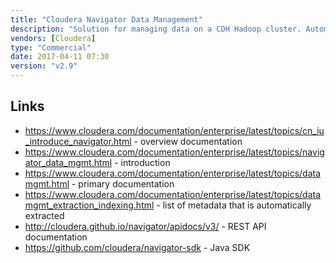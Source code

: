 ```yaml
---
title: "Cloudera Navigator Data Management"
description: "Solution for managing data on a CDH Hadoop cluster. Automatically extracts metadata relating to HDFS, Hive, Impala, MapReduce, Oozie, Pig, S3, Spark, Sqoop and YARN, including data structures (databases, tables and columns) and jobs (relating to data transformation) based on activity within a cluster (rather than statically analysing code), allowing it to be searched, filtered and viewed, including displaying lineage diagrams showing how data moves through the system, a Data Stewardship dashboard of key data management information (including statistics on the data held in the cluster and the activity relating to this data), analytics on the data held in HDFS, and a full audit capability of all activity on the cluster.  Allows custom metadata to be added to objects, including descriptions, key-value pairs and tags, with the option to define metadata namespaces and data types / value constraints (managed metadata), plus the ability to pre-set custom attributes (via job properties for MapReduce jobs and JSON .navigator files for HDFS files), and the ability to define data lifecycle management policies (allowing actions to be specified based on metadata, e.g. to archive any files that haven't been accessed for six months).  Web based, with a full user security model, and a REST API and Java SDK for integrating external applications with metadata held in Navigator.  Initial 1.0 release was in February 2013."
vendors: [Cloudera]
type: "Commercial"
date: 2017-04-11 07:30
version: "v2.9"
---
```

## Links

* <https://www.cloudera.com/documentation/enterprise/latest/topics/cn_iu_introduce_navigator.html> - overview documentation
* <https://www.cloudera.com/documentation/enterprise/latest/topics/navigator_data_mgmt.html> - introduction
* <https://www.cloudera.com/documentation/enterprise/latest/topics/datamgmt.html> - primary documentation
* <https://www.cloudera.com/documentation/enterprise/latest/topics/datamgmt_extraction_indexing.html> - list of metadata that is automatically extracted
* <http://cloudera.github.io/navigator/apidocs/v3/> - REST API documentation
* <https://github.com/cloudera/navigator-sdk> - Java SDK